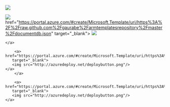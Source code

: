 <a href="https://portal.azure.com/#create/Microsoft.Template/uri/https%3A%2F%2Fraw.github.com%2Fgaurabe%2Farmtemplatesrepository%2Fmaster%2Fcomplete_iotsolution.json"
   target="_blank">
   <img src="http://azuredeploy.net/deploybutton.png"/>
</a>

<a href="https://portal.azure.com/#create/Microsoft.Template/uri/https%3A%2F%2Fraw.github.com%2Fgaurabe%2Farmtemplatesrepository%2Fmaster%2Fiothub.json"
   target="_blank">
   <img src="http://azuredeploy.net/deploybutton.png"/>
</a>
	<a> href="https://portal.azure.com/#create/Microsoft.Template/uri/https%3A%2F%2Fraw.github.com%2Fgaurabe%2Farmtemplatesrepository%2Fmaster%2Fdocumentdb.json"
	   target="_blank">
	   <img src="http://azuredeploy.net/deploybutton.png"/>
	</a>
	
	</a>
	
		<a> href="https://portal.azure.com/#create/Microsoft.Template/uri/https%3A%2F%2Fraw.github.com%2Fgaurabe%2Farmtemplatesrepository%2Fmaster%2Fstream_analytics.json"
	   target="_blank">
	   <img src="http://azuredeploy.net/deploybutton.png"/>
	</a>
		</a>
	
		<a> href="https://portal.azure.com/#create/Microsoft.Template/uri/https%3A%2F%2Fraw.github.com%2Fgaurabe%2Farmtemplatesrepository%2Fmaster%2Fsbus.json"
	   target="_blank">
	   <img src="http://azuredeploy.net/deploybutton.png"/>
	</a>
